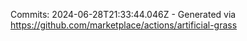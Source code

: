 Commits: 2024-06-28T21:33:44.046Z - Generated via https://github.com/marketplace/actions/artificial-grass
<br>
